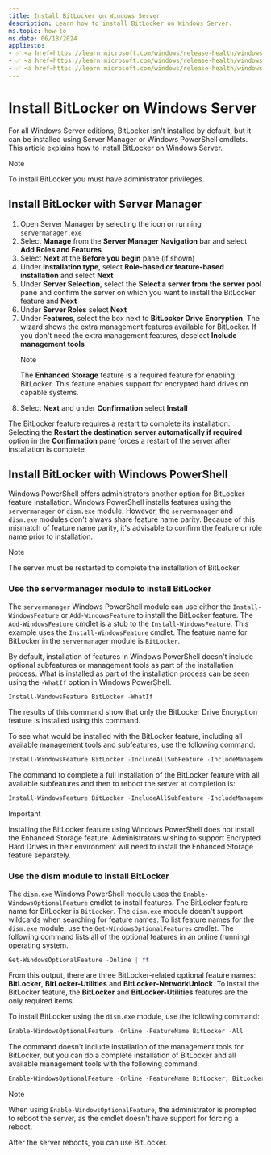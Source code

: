 ```yaml
---
title: Install BitLocker on Windows Server
description: Learn how to install BitLocker on Windows Server.
ms.topic: how-to
ms.date: 06/18/2024
appliesto:
- ✅ <a href=https://learn.microsoft.com/windows/release-health/windows-server-release-info target=_blank>Windows Server 2022</a>
- ✅ <a href=https://learn.microsoft.com/windows/release-health/windows-server-release-info target=_blank>Windows Server 2019</a>
- ✅ <a href=https://learn.microsoft.com/windows/release-health/windows-server-release-info target=_blank>Windows Server 2016</a>
---
```


# Install BitLocker on Windows Server

For all Windows Server editions, BitLocker isn't installed by default, but it can be installed using Server Manager or Windows PowerShell cmdlets. This article explains how to install BitLocker on Windows Server.

> [!NOTE]
> To install BitLocker you must have administrator privileges.

## Install BitLocker with Server Manager

1. Open Server Manager by selecting the icon or running `servermanager.exe`
1. Select **Manage** from the **Server Manager Navigation** bar and select **Add Roles and Features**
1. Select **Next** at the **Before you begin** pane (if shown)
1. Under **Installation type**, select **Role-based or feature-based installation** and select **Next**
1. Under **Server Selection**, select the **Select a server from the server pool** pane and confirm the server on which you want to install the BitLocker feature and **Next**
1. Under **Server Roles** select **Next**
1. Under **Features**, select the box next to **BitLocker Drive Encryption**. The wizard shows the extra management features available for BitLocker. If you don't need the extra management features, deselect **Include management tools**
   > [!NOTE]
   > The **Enhanced Storage** feature is a required feature for enabling BitLocker. This feature enables support for encrypted hard drives on capable systems.
1. Select **Next** and under **Confirmation** select **Install**

The BitLocker feature requires a restart to complete its installation. Selecting the **Restart the destination server automatically if required** option in the **Confirmation** pane forces a restart of the server after installation is complete

## Install BitLocker with Windows PowerShell

Windows PowerShell offers administrators another option for BitLocker feature installation. Windows PowerShell installs features using the `servermanager` or `dism.exe` module. However, the `servermanager` and `dism.exe` modules don't always share feature name parity. Because of this mismatch of feature name parity, it's advisable to confirm the feature or role name prior to installation.

> [!NOTE]
> The server must be restarted to complete the installation of BitLocker.

### Use the servermanager module to install BitLocker

The `servermanager` Windows PowerShell module can use either the `Install-WindowsFeature` or `Add-WindowsFeature` to install the BitLocker feature. The `Add-WindowsFeature` cmdlet is a stub to the `Install-WindowsFeature`. This example uses the `Install-WindowsFeature` cmdlet. The feature name for BitLocker in the `servermanager` module is `BitLocker`.

By default, installation of features in Windows PowerShell doesn't include optional subfeatures or management tools as part of the installation process. What is installed as part of the installation process can be seen using the `-WhatIf` option in Windows PowerShell.

```powershell
Install-WindowsFeature BitLocker -WhatIf
```

The results of this command show that only the BitLocker Drive Encryption feature is installed using this command.

To see what would be installed with the BitLocker feature, including all available management tools and subfeatures, use the following command:

```powershell
Install-WindowsFeature BitLocker -IncludeAllSubFeature -IncludeManagementTools -WhatIf | fl
```

The command to complete a full installation of the BitLocker feature with all available subfeatures and then to reboot the server at completion is:

```powershell
Install-WindowsFeature BitLocker -IncludeAllSubFeature -IncludeManagementTools -Restart
```

> [!IMPORTANT]
> Installing the BitLocker feature using Windows PowerShell does not install the Enhanced Storage feature. Administrators wishing to support Encrypted Hard Drives in their environment will need to install the Enhanced Storage feature separately.

### Use the dism module to install BitLocker

The `dism.exe` Windows PowerShell module uses the `Enable-WindowsOptionalFeature` cmdlet to install features. The BitLocker feature name for BitLocker is `BitLocker`. The `dism.exe` module doesn't support wildcards when searching for feature names. To list feature names for the `dism.exe` module, use the `Get-WindowsOptionalFeatures` cmdlet. The following command lists all of the optional features in an online (running) operating system.

```powershell
Get-WindowsOptionalFeature -Online | ft
```

From this output, there are three BitLocker-related optional feature names: **BitLocker**, **BitLocker-Utilities** and **BitLocker-NetworkUnlock**. To install the BitLocker feature, the **BitLocker** and **BitLocker-Utilities** features are the only required items.

To install BitLocker using the `dism.exe` module, use the following command:

```powershell
Enable-WindowsOptionalFeature -Online -FeatureName BitLocker -All
```

The command doesn't include installation of the management tools for BitLocker, but you can do a complete installation of BitLocker and all available management tools with the following command:

```powershell
Enable-WindowsOptionalFeature -Online -FeatureName BitLocker, BitLocker-Utilities -All
```

> [!NOTE]
> When using `Enable-WindowsOptionalFeature`, the administrator is prompted to reboot the server, as the cmdlet doesn't have support for forcing a reboot.

After the server reboots, you can use BitLocker.
